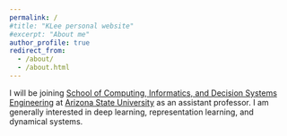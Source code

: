 ```yaml
---
permalink: /
#title: "KLee personal website"
#excerpt: "About me"
author_profile: true
redirect_from: 
  - /about/
  - /about.html
---
```


I will be joining [School of Computing, Informatics, and Decision Systems Engineering](https://cidse.engineering.asu.edu/) at [Arizona State University](https://www.asu.edu/) as an assistant professor. I am generally interested in deep learning, representation learning, and dynamical systems.  
